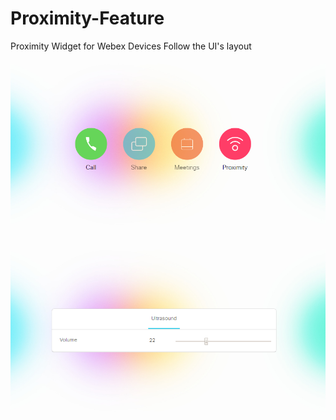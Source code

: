 # Proximity-Feature
Proximity Widget for Webex Devices
Follow the UI's layout <br>
![alt text](https://github.com/Cisco-sp/Proximity-Feature/blob/master/widget.PNG) <br>

![alt text](https://github.com/Cisco-sp/Proximity-Feature/blob/master/menu.PNG)
